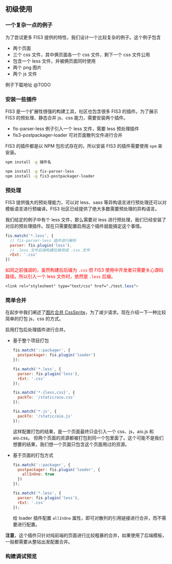 ## 初级使用

### 一个复杂一点的例子

为了尝试更多 FIS3 提供的特性，我们设计一个比较复杂的例子。这个例子包含

- 两个页面
- 三个 css 文件，其中俩页面各一个 css 文件，剩下一个 css 文件公用
- 包含一个 less 文件，并被俩页面同时使用
- 两个 png 图片
- 两个 js 文件

例子下载地址 @TODO

### 安装一些插件

FIS3 是一个扩展性很强的构建工具，社区也包含很多 FIS3 的插件。为了展示 FIS3 的预处理、静态合并 js、css 能力，需要安装两个插件。

- fis-parser-less 例子引入一个 less 文件，需要 less 预处理插件
- fis3-postpackager-loader 可对页面散列文件进行合并

FIS3 的插件都是以 NPM 包形式存在的，所以安装 FIS3 的插件需要使用 `npm` 来安装。

```bash
npm install -g 插件名
```

```bash
npm install -g fis-parser-less
npm install -g fis3-postpackager-loader
```

### 预处理

FIS3 提供强大的预处理能力，可以对 less、sass 等异构语言进行预处理还可以对模板语言进行预编译。FIS3 社区已经提供了绝大多数需要预处理的异构语言。

我们给定的例子中有个 less 文件，那么需要对 less 进行预处理，我们已经安装了对应的预处理插件。现在只需要配置启用这个插件就能搞定这个事情。

```js
fis.match('*.less', {
  // fis-parser-less 插件进行解析
  parser: fis.plugin('less'),
  // .less 文件后缀构建后被改成 .css 文件
  rExt: '.css'
})
```

<font color="red">如同之前强调的，虽然构建后后缀为 `.css` 但 FIS3 使用中开发者只需要关心源码路径。所以引入一个 less 文件时，依然是 `.less` 后缀。</font>

```css
<link rel="stylesheet" type="text/css" href="./test.less">
```

### 简单合并

在起步中我们阐述了[图片合并 CssSprite](./beginning/release.md#CssSprite图片合并)，为了减少请求。现在介绍一下一种比较简单的打包 js，css 的方式。

启用打包后处理插件进行合并。

- 基于整个项目打包

  ```js
  fis.match('::packager', {
    postpackager: fis.plugin('loader')
  });

  fis.match('*.less', {
    parser: fis.plugin('less'),
    rExt: '.css'
  });

  fis.match('*.{less,css}', {
    packTo: '/static/aio.css'
  });

  fis.match('*.js', {
    packTo: '/static/aio.js'
  });
  ```

  这样配置打包的结果，是一个页面最终只会引入一个 css、js，aio.js 和 aio.css。
  但两个页面的资源都被打包到同一个包里面了。这个可能不是我们想要的结果，我们想一个页面只包含这个页面用过的资源。

- 基于页面的打包方式

  ```js
  fis.match('::packager', {
    postpackager: fis.plugin('loader', {
      allInOne: true
    })
  });

  fis.match('*.less', {
    parser: fis.plugin('less'),
    rExt: '.css'
  });
  ```
  给 loader 插件配置 `allInOne` 属性，即可对散列的引用链接进行合并，而不需要进行配置。

**注意**，这个插件只针对纯前端的页面进行比较粗暴的合并，如果使用了后端模板，一般都需要从整站出发配置合并。

### 构建调试预览